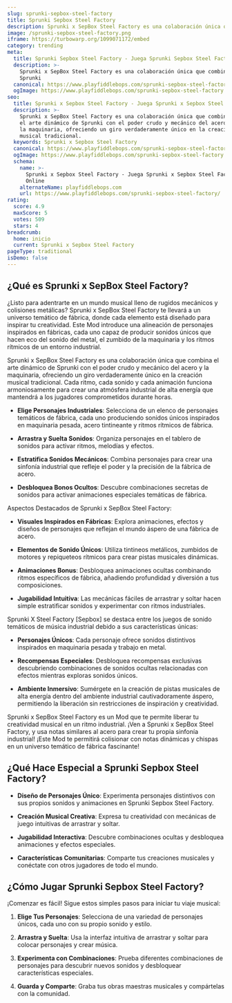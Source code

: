 ```yaml
---
slug: sprunki-sepbox-steel-factory
title: Sprunki Sepbox Steel Factory
description: Sprunki x SepBox Steel Factory es una colaboración única que combina Sprunki
image: /sprunki-sepbox-steel-factory.png
iframe: https://turbowarp.org/1099071172/embed
category: trending
meta:
  title: Sprunki Sepbox Steel Factory - Juega Sprunki Sepbox Steel Factory Online
  description: >-
    Sprunki x SepBox Steel Factory es una colaboración única que combina
    Sprunki
  canonical: https://www.playfiddlebops.com/sprunki-sepbox-steel-factory/
  ogImage: https://www.playfiddlebops.com/sprunki-sepbox-steel-factory.png
seo:
  title: Sprunki x Sepbox Steel Factory - Juega Sprunki x Sepbox Steel Factory Online
  description: >-
    Sprunki x SepBox Steel Factory es una colaboración única que combina
    el arte dinámico de Sprunki con el poder crudo y mecánico del acero y
    la maquinaria, ofreciendo un giro verdaderamente único en la creación
    musical tradicional.
  keywords: Sprunki x Sepbox Steel Factory
  canonical: https://www.playfiddlebops.com/sprunki-sepbox-steel-factory/
  ogImage: https://www.playfiddlebops.com/sprunki-sepbox-steel-factory.png
  schema:
    name: >-
      Sprunki x Sepbox Steel Factory - Juega Sprunki x Sepbox Steel Factory
      Online
    alternateName: playfiddlebops.com
    url: https://www.playfiddlebops.com/sprunki-sepbox-steel-factory/
rating:
  score: 4.9
  maxScore: 5
  votes: 509
  stars: 4
breadcrumb:
  home: inicio
  current: Sprunki x Sepbox Steel Factory
pageType: traditional
isDemo: false
---
```


## ¿Qué es Sprunki x SepBox Steel Factory?

¿Listo para adentrarte en un mundo musical lleno de rugidos mecánicos y colisiones metálicas? Sprunki x SepBox Steel Factory te llevará a un universo temático de fábrica, donde cada elemento está diseñado para inspirar tu creatividad. Este Mod introduce una alineación de personajes inspirados en fábricas, cada uno capaz de producir sonidos únicos que hacen eco del sonido del metal, el zumbido de la maquinaria y los ritmos rítmicos de un entorno industrial.

Sprunki x SepBox Steel Factory es una colaboración única que combina el arte dinámico de Sprunki con el poder crudo y mecánico del acero y la maquinaria, ofreciendo un giro verdaderamente único en la creación musical tradicional. Cada ritmo, cada sonido y cada animación funciona armoniosamente para crear una atmósfera industrial de alta energía que mantendrá a los jugadores comprometidos durante horas.

- **Elige Personajes Industriales**: Selecciona de un elenco de personajes temáticos de fábrica, cada uno produciendo sonidos únicos inspirados en maquinaria pesada, acero tintineante y ritmos rítmicos de fábrica.

- **Arrastra y Suelta Sonidos**: Organiza personajes en el tablero de sonidos para activar ritmos, melodías y efectos.

- **Estratifica Sonidos Mecánicos**: Combina personajes para crear una sinfonía industrial que refleje el poder y la precisión de la fábrica de acero.

- **Desbloquea Bonos Ocultos**: Descubre combinaciones secretas de sonidos para activar animaciones especiales temáticas de fábrica.

Aspectos Destacados de Sprunki x SepBox Steel Factory:

- **Visuales Inspirados en Fábricas**: Explora animaciones, efectos y diseños de personajes que reflejan el mundo áspero de una fábrica de acero.

- **Elementos de Sonido Únicos**: Utiliza tintineos metálicos, zumbidos de motores y repiqueteos rítmicos para crear pistas musicales dinámicas.

- **Animaciones Bonus**: Desbloquea animaciones ocultas combinando ritmos específicos de fábrica, añadiendo profundidad y diversión a tus composiciones.

- **Jugabilidad Intuitiva**: Las mecánicas fáciles de arrastrar y soltar hacen simple estratificar sonidos y experimentar con ritmos industriales.

Sprunki X Steel Factory [Sepbox] se destaca entre los juegos de sonido temáticos de música industrial debido a sus características únicas:

- **Personajes Únicos**: Cada personaje ofrece sonidos distintivos inspirados en maquinaria pesada y trabajo en metal.

- **Recompensas Especiales**: Desbloquea recompensas exclusivas descubriendo combinaciones de sonidos ocultas relacionadas con efectos mientras exploras sonidos únicos.

- **Ambiente Inmersivo**: Sumérgete en la creación de pistas musicales de alta energía dentro del ambiente industrial cautivadoramente áspero, permitiendo la liberación sin restricciones de inspiración y creatividad.

Sprunki x SepBox Steel Factory es un Mod que te permite liberar tu creatividad musical en un ritmo industrial. ¡Ven a Sprunki x SepBox Steel Factory, y usa notas similares al acero para crear tu propia sinfonía industrial! ¡Este Mod te permitirá colisionar con notas dinámicas y chispas en un universo temático de fábrica fascinante!

## ¿Qué Hace Especial a Sprunki Sepbox Steel Factory?

- **Diseño de Personajes Único**: Experimenta personajes distintivos con sus propios sonidos y animaciones en Sprunki Sepbox Steel Factory.

- **Creación Musical Creativa**: Expresa tu creatividad con mecánicas de juego intuitivas de arrastrar y soltar.

- **Jugabilidad Interactiva**: Descubre combinaciones ocultas y desbloquea animaciones y efectos especiales.

- **Características Comunitarias**: Comparte tus creaciones musicales y conéctate con otros jugadores de todo el mundo.

## ¿Cómo Jugar Sprunki Sepbox Steel Factory?

¡Comenzar es fácil! Sigue estos simples pasos para iniciar tu viaje musical:

1. **Elige Tus Personajes**: Selecciona de una variedad de personajes únicos, cada uno con su propio sonido y estilo.

1. **Arrastra y Suelta**: Usa la interfaz intuitiva de arrastrar y soltar para colocar personajes y crear música.

1. **Experimenta con Combinaciones**: Prueba diferentes combinaciones de personajes para descubrir nuevos sonidos y desbloquear características especiales.

1. **Guarda y Comparte**: Graba tus obras maestras musicales y compártelas con la comunidad.